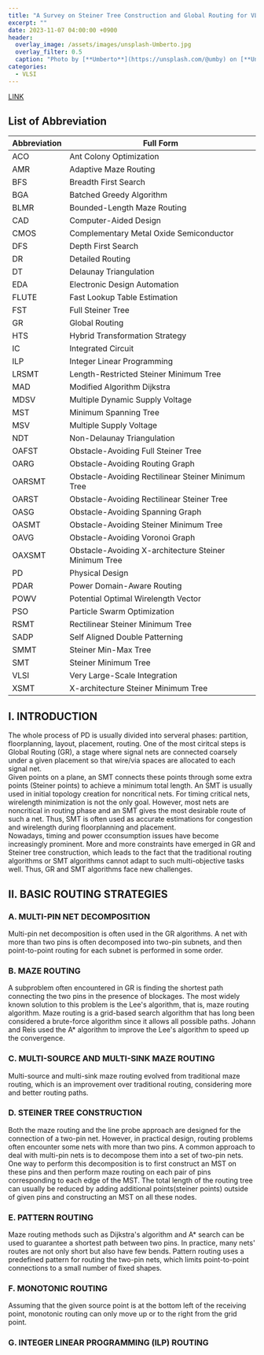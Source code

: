 ```yaml
---
title: "A Survey on Steiner Tree Construction and Global Routing for VLSI Design"
excerpt: ""
date: 2023-11-07 04:00:00 +0900
header:
  overlay_image: /assets/images/unsplash-Umberto.jpg
  overlay_filter: 0.5
  caption: "Photo by [**Umberto**](https://unsplash.com/@umby) on [**Unsplash**](https://unsplash.com/)"
categories:
  - VLSI
---
```


[LINK](https://ieeexplore.ieee.org/document/9057662)

## List of Abbreviation

| Abbreviation | Full Form |
|--------------|-----------|
| ACO | Ant Colony Optimization |
| AMR | Adaptive Maze Routing |
| BFS | Breadth First Search |
| BGA | Batched Greedy Algorithm |
| BLMR | Bounded-Length Maze Routing |
| CAD | Computer-Aided Design |
| CMOS | Complementary Metal Oxide Semiconductor |
| DFS | Depth First Search |
| DR | Detailed Routing |
| DT | Delaunay Triangulation |
| EDA | Electronic Design Automation |
| FLUTE | Fast Lookup Table Estimation |
| FST | Full Steiner Tree |
| GR | Global Routing |
| HTS | Hybrid Transformation Strategy |
| IC | Integrated Circuit |
| ILP | Integer Linear Programming |
| LRSMT | Length-Restricted Steiner Minimum Tree |
| MAD | Modified Algorithm Dijkstra |
| MDSV | Multiple Dynamic Supply Voltage |
| MST | Minimum Spanning Tree |
| MSV | Multiple Supply Voltage |
| NDT | Non-Delaunay Triangulation |
| OAFST | Obstacle-Avoiding Full Steiner Tree |
| OARG | Obstacle-Avoiding Routing Graph |
| OARSMT | Obstacle-Avoiding Rectilinear Steiner Minimum Tree |
| OARST | Obstacle-Avoiding Rectilinear Steiner Tree |
| OASG | Obstacle-Avoiding Spanning Graph |
| OASMT | Obstacle-Avoiding Steiner Minimum Tree |
| OAVG | Obstacle-Avoiding  Voronoi Graph |
| OAXSMT | Obstacle-Avoiding X-architecture Steiner Minimum Tree |
| PD | Physical Design |
| PDAR | Power Domain-Aware Routing |
| POWV | Potential Optimal Wirelength Vector |
| PSO | Particle Swarm Optimization |
| RSMT | Rectilinear Steiner Minimum Tree |
| SADP | Self Aligned Double Patterning |
| SMMT | Steiner Min-Max Tree |
| SMT | Steiner Minimum Tree |
| VLSI | Very Large-Scale Integration |
| XSMT | X-architecture Steiner Minimum Tree |

## I. INTRODUCTION

The whole process of PD is usually divided into serveral phases: partition, floorplanning, layout, placement, routing. One of the most ciritcal steps is Global Routing (GR), a stage where signal nets are connected coarsely under a given placement so that wire/via spaces are allocated to each signal net.  
Given points on a plane, an SMT connects these points through some extra points (Steiner points) to achieve a minimum total length. An SMT is usually used in initial topology creation for noncritical nets. For timing critical nets, wirelength minimization is not the only goal. However, most nets are noncritical in routing phase and an SMT gives the most desirable route of such a net. Thus, SMT is often used as accurate estimations for congestion and wirelength during floorplanning and placement.  
Nowadays, timing and power cconsumption issues have become increasingly prominent. More and more constraints have emerged in GR and Steiner tree construction, which leads to the fact that the traditional routing algorithms or SMT algorithms cannot adapt to such multi-objective tasks well. Thus, GR and SMT algorithms face new challenges.  

## II. BASIC ROUTING STRATEGIES

### A. MULTI-PIN NET DECOMPOSITION

Multi-pin net decomposition is often used in the GR algorithms. A net with more than two pins is often decomposed into two-pin subnets, and then point-to-point routing for each subnet is performed in some order.

### B. MAZE ROUTING

A subproblem often encountered in GR is finding the shortest path connecting the two pins in the presence of blockages. The most widely known solution to this problem is the <span class="custom-highlight" markdown="1">Lee's algorithm</span>, that is, maze routing algorithm. Maze routing is a grid-based search algorithm that has long been considered a brute-force algorithm since it allows all possible paths. Johann and Reis used the A\* algorithm to improve the Lee's algorithm to speed up the convergence.  

### C. MULTI-SOURCE AND MULTI-SINK MAZE ROUTING

Multi-source and multi-sink maze routing evolved from traditional maze routing, which is an improvement over traditional routing, considering more and better routing paths.

### D. STEINER TREE CONSTRUCTION

Both the maze routing and the line probe approach are designed for the connection of a two-pin net. However, in practical design, routing problems often encounter some nets with more than two pins. A common approach to deal with multi-pin nets is to decompose them into a set of two-pin nets. One way to perform this decomposition is to first construct an MST on these pins and then perform maze routing on each pair of pins corresponding to each edge of the MST. The total length of the routing tree can usually be reduced by adding additional points(steiner points) outside of given pins and constructing an MST on all these nodes.  

### E. PATTERN ROUTING

Maze routing methods such as Dijkstra's algorithm and A\* search can be used to guarantee a shortest path between two pins. In practice, many nets' routes are not only short but also have few bends. Pattern routing uses a predefined pattern for routing the two-pin nets, which limits point-to-point connections to a small number of fixed shapes.

### F. MONOTONIC ROUTING

Assuming that the given source point is at the bottom left of the receiving point, monotonic routing can only move up or to the right from the grid point.

### G. INTEGER LINEAR PROGRAMMING (ILP) ROUTING

